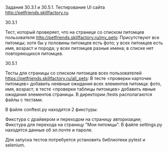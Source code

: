 Задания 30.3.1 и 30.5.1. Тестирование UI сайта http://petfriends.skillfactory.ru.

30.3.1

Тест, который проверяет, что на странице со списком питомцев пользователя http://petfriends.skillfactory.ru/my_pets: Присутствуют все питомцы; хотя бы у половины питомцев есть фото; у всех питомцев есть имя, возраст и порода; у всех питомцев разные имена; в списке нет повторяющихся питомцев. 

30.5.1

Тесты для страницы со списком питомцев всех пользователей https://petfriends.skillfactory.ru/all_pets: В тесте <проверки карточек питомцев> добавить неявные ожидания всех элементов питомца: фото, имя, возраст; в тесте <проверки таблицы питомцев> добавить явные ожидания элементов страницы. В директории /tests располагаются файлы с тестами.

В файле conftest.py находятся 2 фикстуры:

Фикстура с драйвером и переходом на страницу авторизации; Фикстура для перехода на страницу "Мои питомцы". В файле settings.py находятся данные об эл.почте и пароле.

Для запуска тестов потребуется установить библиотеки pytest и selenium.